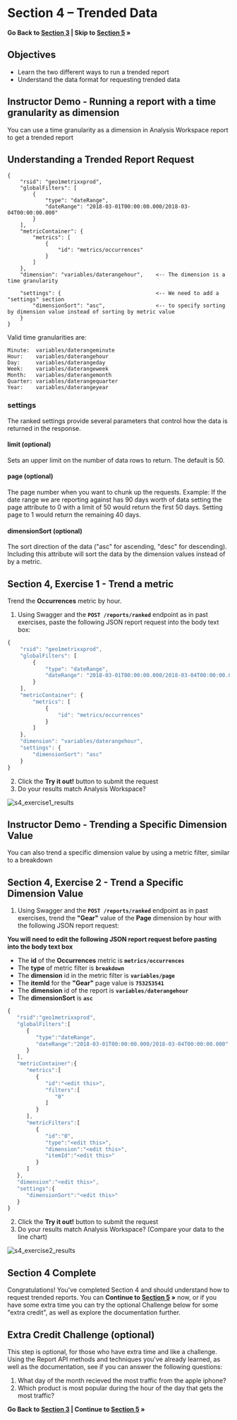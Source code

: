 Section 4 – Trended Data
====

**Go Back to [Section 3](../s3_filtering_segmentation) | Skip to [Section 5](../s5_tips_tricks) »**

Objectives
----
* Learn the two different ways to run a trended report
* Understand the data format for requesting trended data   

Instructor Demo - Running a report with a time granularity as dimension
-----
You can use a time granularity as a dimension in Analysis Workspace report to get a trended report

Understanding a Trended Report Request
-----
```javacript
{
    "rsid": "geo1metrixxprod",
    "globalFilters": [
        {
            "type": "dateRange",
            "dateRange": "2018-03-01T00:00:00.000/2018-03-04T00:00:00.000"
        }
    ],
    "metricContainer": {
        "metrics": [
            {
                "id": "metrics/occurrences"
            }
        ]
    },
    "dimension": "variables/daterangehour",    <-- The dimension is a time granularity

    "settings": {                              <-- We need to add a "settings" section
        "dimensionSort": "asc",	               <-- to specify sorting by dimension value instead of sorting by metric value
    }	
}
```

Valid time granularities are: 
```
Minute:  variables/daterangeminute
Hour:    variables/daterangehour
Day:     variables/daterangeday
Week:    variables/daterangeweek
Month:   variables/daterangemonth
Quarter: variables/daterangequarter
Year:    variables/daterangeyear
```
### settings
The ranked settings provide several parameters that control how the data is returned in the response.

#### limit (optional)
Sets an upper limit on the number of data rows to return. The default is 50.

#### page (optional)
The page number when you want to chunk up the requests. Example: If the date range we are reporting against has 90 days worth of data setting the page attribute to 0 with a limit of 50 would return the first 50 days. Setting page to 1 would return the remaining 40 days.

#### dimensionSort (optional)
The sort direction of the data ("asc" for ascending, "desc" for descending). Including this attribute will sort the data by the dimension values instead of by a metric. 

Section 4, Exercise 1 - Trend a metric 
-----
Trend the **Occurrences** metric by hour.

1. Using Swagger and the **`POST /reports/ranked`** endpoint as in past exercises, paste the following JSON report request into the body text box:

```javascript
{
    "rsid": "geo1metrixxprod",
    "globalFilters": [
        {
            "type": "dateRange",
            "dateRange": "2018-03-01T00:00:00.000/2018-03-04T00:00:00.000"
        }
    ],
    "metricContainer": {
        "metrics": [
            {
                "id": "metrics/occurrences"
            }
        ]
    },
    "dimension": "variables/daterangehour",
    "settings": {
        "dimensionSort": "asc"
    }	
}
```

2. Click the **Try it out!** button to submit the request
3. Do your results match Analysis Workspace?

![s4_exercise1_results](../../images/s4_exercise1_results.png?raw=true)

Instructor Demo - Trending a Specific Dimension Value
-----
You can also trend a specific dimension value by using a metric filter, similar to a breakdown

Section 4, Exercise 2 - Trend a Specific Dimension Value
-----
1. Using Swagger and the **`POST /reports/ranked`** endpoint as in past exercises, trend the **"Gear"** value of the **Page** dimension by hour with the following JSON report request:

**You will need to edit the following JSON report request before pasting into the body text box**
  * The **id** of the **Occurrences** metric is **`metrics/occurrences`**
  * The **type** of metric filter is **`breakdown`** 
  * The **dimension** id in the metric filter is **`variables/page`**
  * The **itemId** for the **"Gear"** page value is **`753253541`**
  * The **dimension** id of the report is **`variables/daterangehour`**
  * The **dimensionSort** is **`asc`**

```javascript
{  
   "rsid":"geo1metrixxprod",
   "globalFilters":[  
      {  
         "type":"dateRange",
         "dateRange":"2018-03-01T00:00:00.000/2018-03-04T00:00:00.000"
      }
   ],
   "metricContainer":{  
      "metrics":[  
         {  
            "id":"<edit this>",
            "filters":[  
               "0"
            ]
         }
      ],
      "metricFilters":[  
         {  
            "id":"0",
            "type":"<edit this>",
            "dimension":"<edit this>",
            "itemId":"<edit this>"
         }
      ]
   },
   "dimension":"<edit this>",
   "settings":{  
      "dimensionSort":"<edit this>"
   }
}
```
2. Click the **Try it out!** button to submit the request
3. Do your results match Analysis Workspace? (Compare your data to the line chart)

![s4_exercise2_results](../../images/s4_exercise2_results.png?raw=true)

Section 4 Complete
-----
Congratulations! You've completed Section 4 and should understand how to request trended reports. You can **Continue to [Section 5](../s5_tips_tricks) »** now, or if you have some extra time you can try the optional Challenge below for some "extra credit", as well as explore the documentation further.


Extra Credit Challenge (optional)
-----
This step is optional, for those who have extra time and like a challenge. Using the Report API methods and techniques you've already learned, as well as the documentation, see if you can answer the following questions:

1. What day of the month recieved the most traffic from the apple iphone?
2. Which product is most popular during the hour of the day that gets the most traffic?

**Go Back to [Section 3](../s3_filtering_segmentation) | Continue to [Section 5](../s5_tips_tricks) »**
